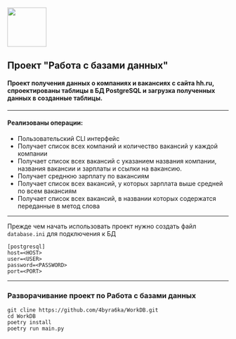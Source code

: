 # <img src="https://skyengpublic.notion.site/icons/bee_yellow.svg" width="89"/>

## Проект "Работа с базами данных"

#### Проект получения данных о компаниях и вакансиях с сайта hh.ru, спроектированы таблицы в БД PostgreSQL и загрузка полученных данных в созданные таблицы.
***
#### Реализованы операции:
* Пользовательский CLI интерфейс
* Получает список всех компаний и количество вакансий у каждой компании
* Получает список всех вакансий с указанием названия компании, названия вакансии и зарплаты и ссылки на вакансию.
* Получает среднюю зарплату по вакансиям
* Получает список всех вакансий, у которых зарплата выше средней по всем вакансиям
* Получает список всех вакансий, в названии которых содержатся переданные в метод слова

***
Прежде чем начать использовать проект нужно создать файл `database.ini` для подключения к БД
    
    [postgresql]
    host=<HOST>
    user=<USER>
    password=<PASSWORD>
    port=<PORT>

***
### Разворачивание проект по Работа с базами данных
    git cline https://github.com/4byra6ka/WorkDB.git
    cd WorkDB
    poetry install
    poetry run main.py
